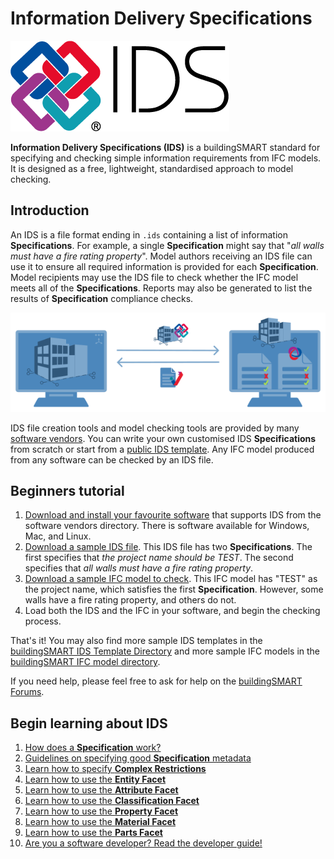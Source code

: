# Information Delivery Specifications

![IDS Logo](ids-logo.png)

**Information Delivery Specifications (IDS)** is a buildingSMART standard for specifying and checking simple information requirements from IFC models. It is designed as a free, lightweight, standardised approach to model checking.

## Introduction

An IDS is a file format ending in `.ids` containing a list of information **Specifications**. For example, a single **Specification** might say that "_all walls must have a fire rating property_". Model authors receiving an IDS file can use it to ensure all required information is provided for each **Specification**. Model recipients may use the IDS file to check whether the IFC model meets all of the **Specifications**. Reports may also be generated to list the results of **Specification** compliance checks.

![IDS Diagram](ids-diagram.png)

IDS file creation tools and model checking tools are provided by many [software vendors](https://technical.buildingsmart.org/resources/software-implementations/). You can write your own customised IDS **Specifications** from scratch or start from a [public IDS template](todo). Any IFC model produced from any software can be checked by an IDS file.

## Beginners tutorial

 1. [Download and install your favourite software](https://technical.buildingsmart.org/resources/software-implementations/) that supports IDS from the software vendors directory. There is software available for Windows, Mac, and Linux.
 2. [Download a sample IDS file](library/sample.ids). This IDS file has two **Specifications**. The first specifies that _the project name should be TEST_. The second specifies that _all walls must have a fire rating property_.
 3. [Download a sample IFC model to check](library/sample.ifc). This IFC model has "TEST" as the project name, which satisfies the first **Specification**. However, some walls have a fire rating property, and others do not.
 4. Load both the IDS and the IFC in your software, and begin the checking process.

That's it! You may also find more sample IDS templates in the [buildingSMART IDS Template Directory](todo) and more sample IFC models in the [buildingSMART IFC model directory](todo).

If you need help, please feel free to ask for help on the [buildingSMART Forums](https://forums.buildingsmart.org/).

## Begin learning about IDS

 1. [How does a **Specification** work?](specifications.md)
 1. [Guidelines on specifying good **Specification** metadata](ids-metadata.md)
 1. [Learn how to specify **Complex Restrictions**](restrictions.md)
 1. [Learn how to use the **Entity Facet**](entity-facet.md)
 1. [Learn how to use the **Attribute Facet**](attribute-facet.md)
 1. [Learn how to use the **Classification Facet**](classification-facet.md)
 1. [Learn how to use the **Property Facet**](todo)
 1. [Learn how to use the **Material Facet**](material-facet.md)
 1. [Learn how to use the **Parts Facet**](todo)
 1. [Are you a software developer? Read the developer guide!](developer-guide.md)
